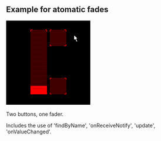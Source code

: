 ## Example for atomatic fades

![fader and buttons](fade_example.gif)

Two buttons, one fader. 

Includes the use of 'findByName', 'onReceiveNotify', 'update', 'onValueChanged'.
